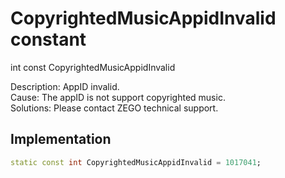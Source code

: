 


# CopyrightedMusicAppidInvalid constant







int const CopyrightedMusicAppidInvalid
  




<p>Description: AppID invalid. <br>Cause: The appID is not support copyrighted music. <br>Solutions: Please contact ZEGO technical support.</p>



## Implementation

```dart
static const int CopyrightedMusicAppidInvalid = 1017041;
```







